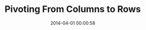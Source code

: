 ---
layout: sqlschool-lesson
category: "solutions-to-common-problems"
title:  "Pivoting From Columns to Rows"
date:   2014-04-01 00:00:58
---
